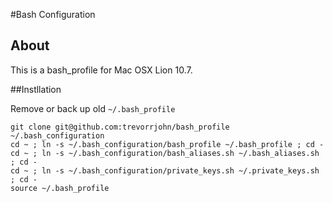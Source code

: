 #Bash Configuration
## About
This is a bash_profile for Mac OSX Lion 10.7.

##Instllation

Remove or back up old `~/.bash_profile`

    git clone git@github.com:trevorrjohn/bash_profile ~/.bash_configuration
    cd ~ ; ln -s ~/.bash_configuration/bash_profile ~/.bash_profile ; cd -
    cd ~ ; ln -s ~/.bash_configuration/bash_aliases.sh ~/.bash_aliases.sh ; cd - 
    cd ~ ; ln -s ~/.bash_configuration/private_keys.sh ~/.private_keys.sh ; cd - 
    source ~/.bash_profile



